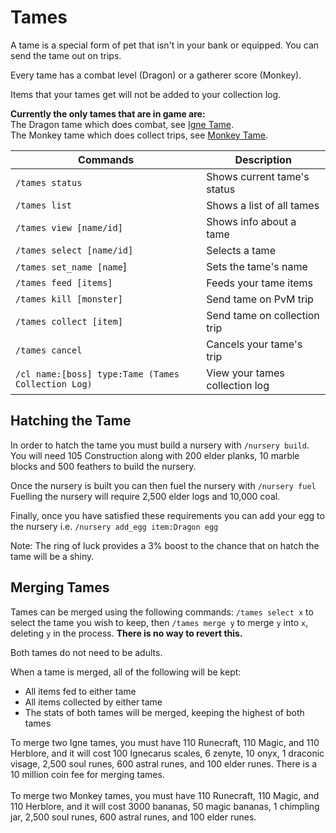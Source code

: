 # Tames

A tame is a special form of pet that isn't in your bank or equipped. You can send the tame out on trips.

Every tame has a combat level (Dragon) or a gatherer score (Monkey).

Items that your tames get will not be added to your collection log.

**Currently the only tames that are in game are:**\
The Dragon tame which does combat, see [Igne Tame](../bosses/ignecarus/igne-tame.md).\
The Monkey tame which does collect trips, see [Monkey Tame](../minigames/mad-marimbos-monkey-rumble/monkey-tame.md).

| Commands                                           | Description                    |
| -------------------------------------------------- | ------------------------------ |
| `/tames status`                                    | Shows current tame's status    |
| `/tames list`                                      | Shows a list of all tames      |
| `/tames view [name/id]`                            | Shows info about a tame        |
| `/tames select [name/id]`                          | Selects a tame                 |
| `/tames set_name [name`]                           | Sets the tame's name           |
| `/tames feed [items]`                              | Feeds your tame items          |
| `/tames kill [monster]`                            | Send tame on PvM trip          |
| `/tames collect [item]`                            | Send tame on collection trip   |
| `/tames cancel`                                    | Cancels your tame's trip       |
| `/cl name:[boss] type:Tame (Tames Collection Log)` | View your tames collection log |

## Hatching the Tame

In order to hatch the tame you must build a nursery with `/nursery build`.\
You will need 105 Construction along with 200 elder planks, 10 marble blocks and 500 feathers to build the nursery.

Once the nursery is built you can then fuel the nursery with `/nursery fuel`\
Fuelling the nursery will require 2,500 elder logs and 10,000 coal.

Finally, once you have satisfied these requirements you can add your egg to the nursery i.e. `/nursery add_egg item:Dragon egg`

Note: The ring of luck provides a 3% boost to the chance that on hatch the tame will be a shiny.

## Merging Tames

Tames can be merged using the following commands: `/tames select x` to select the tame you wish to keep, then `/tames merge y` to merge `y` into `x`, deleting `y` in the process. **There is no way to revert this.**

Both tames do not need to be adults.

When a tame is merged, all of the following will be kept:

* All items fed to either tame
* All items collected by either tame
* The stats of both tames will be merged, keeping the highest of both tames

To merge two Igne tames, you must have 110 Runecraft, 110 Magic, and 110 Herblore, and it will cost 100 Ignecarus scales, 6 zenyte, 10 onyx, 1 draconic visage, 2,500 soul runes, 600 astral runes, and 100 elder runes. There is a 10 million coin fee for merging tames.\
\
To merge two Monkey tames, you must have 110 Runecraft, 110 Magic, and 110 Herblore, and it will cost 3000 bananas, 50 magic bananas, 1 chimpling jar, 2,500 soul runes, 600 astral runes, and 100 elder runes.
